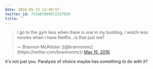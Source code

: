 ```yaml
---
date: 2016-05-15 12:40:57
twitter_id: 731887099872337920
title: ''
---
```


<blockquote class="twitter-tweet"><p lang="en" dir="ltr">I go to the gym less when there is one in my building, I watch less movies when I have Netflix...is that just me?</p>&mdash; Brannon McAllister ([@brannonmc](https://twitter.com/brannonmc)) <a href="https://twitter.com/brannonmc/status/731877402293501952?ref_src=twsrc%5Etfw">May 15, 2016</a></blockquote>
<script async src="https://platform.twitter.com/widgets.js" charset="utf-8"></script>

it's not just you. Paralysis of choice maybe has something to do with it?
